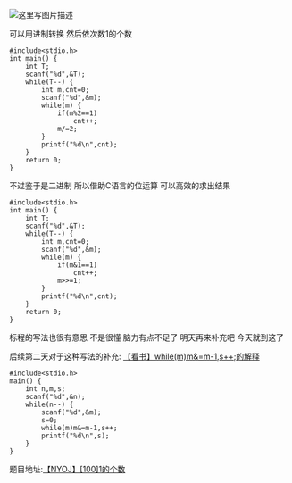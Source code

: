![这里写图片描述](http://img.blog.csdn.net/20160129000756340)

可以用进制转换 然后依次数1的个数

```
#include<stdio.h>
int main() {
	int T;
	scanf("%d",&T);
	while(T--) {
		int m,cnt=0;
		scanf("%d",&m);
		while(m) {
			if(m%2==1)
				cnt++;
			m/=2;
		}
		printf("%d\n",cnt);
	}
	return 0;
}

```

不过鉴于是二进制
所以借助C语言的位运算
可以高效的求出结果

```
#include<stdio.h>
int main() {
	int T;
	scanf("%d",&T);
	while(T--) {
		int m,cnt=0;
		scanf("%d",&m);
		while(m) {
			if(m&1==1)
				cnt++;
			m>>=1;
		}
		printf("%d\n",cnt);
	}
	return 0;
}

```

标程的写法也很有意思
不是很懂
脑力有点不足了 明天再来补充吧
今天就到这了

后续第二天对于这种写法的补充:
[【看书】while(m)m&=m-1,s++;的解释](http://blog.csdn.net/u011493189/article/details/50609770)
```
#include<stdio.h>
main() {
	int n,m,s;
	scanf("%d",&n);
	while(n--) {
		scanf("%d",&m);
		s=0;
		while(m)m&=m-1,s++;
		printf("%d\n",s);
	}
}
```

题目地址:[【NYOJ】[100]1的个数](http://acm.nyist.net/JudgeOnline/problem.php?pid=100)